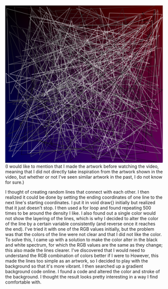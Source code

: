 ![Screenshot](/Sept13/wk2_art.png)
(I would like to mention that I made the artwork before watching the video, meaning that I did not directly take inspiration from the artwork shown in the video, but whether or not I've seen similar artwork in the past, I do not know for sure.)

I thought of creating random lines that connect with each other. I then realized it could be done by setting the ending coordinates of one line to the next line's starting coordinates. I put it in void draw{} initially but realized that it just doesn't stop. I then used a for loop and found repeating 500 times to be around the density I like. I also found out a single color would not show the layering of the lines, which is why I decided to alter the color of the line by a certain variable consistently (and reverse once it reaches the end). I've tried it with one of the RGB values initially, but the problem was that the colors of the line were not clear and that I did not like the color. To solve this, I came up with a solution to make the color alter in the black and white spectrum, for which the RGB values are the same as they change; this also made the lines clearer. I've discovered that I would need to understand the RGB combination of colors better if I were to However, this made the lines too simple as an artwork, so I decided to play with the background so that it's more vibrant. I then searched up a gradient background code online. I found a code and altered the color and stroke of the background. I thought the result looks pretty interesting in a way I find comfortable with.
